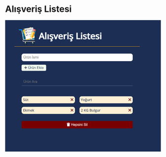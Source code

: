 # Alışveriş Listesi

![Alışveriş Listesi](https://github.com/AlaiddinBilginer/alisverisListesi/blob/main/img/readme%20img/al%C4%B1%C5%9Fveri%C5%9F%20listesi.png)
